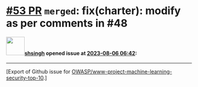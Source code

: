 # [\#53 PR](https://github.com/OWASP/www-project-machine-learning-security-top-10/pull/53) `merged`: fix(charter): modify as per comments in #48

#### <img src="https://avatars.githubusercontent.com/u/412800?v=4" width="50">[shsingh](https://github.com/shsingh) opened issue at [2023-08-06 06:42](https://github.com/OWASP/www-project-machine-learning-security-top-10/pull/53):






-------------------------------------------------------------------------------



[Export of Github issue for [OWASP/www-project-machine-learning-security-top-10](https://github.com/OWASP/www-project-machine-learning-security-top-10).]
